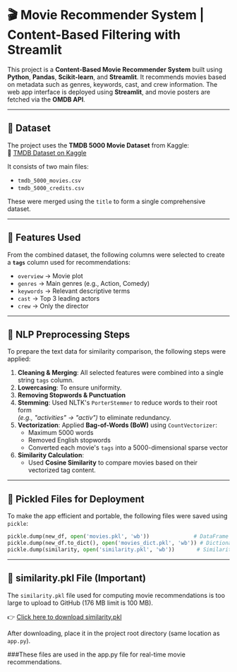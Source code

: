 # 🎬 Movie Recommender System | Content-Based Filtering with Streamlit

This project is a **Content-Based Movie Recommender System** built using **Python**, **Pandas**, **Scikit-learn**, and **Streamlit**. It recommends movies based on metadata such as genres, keywords, cast, and crew information. The web app interface is deployed using **Streamlit**, and movie posters are fetched via the **OMDB API**.

---

## 📂 Dataset

The project uses the **TMDB 5000 Movie Dataset** from Kaggle:  
🔗 [TMDB Dataset on Kaggle](https://www.kaggle.com/tmdb/tmdb-movie)

It consists of two main files:
- `tmdb_5000_movies.csv`
- `tmdb_5000_credits.csv`

These were merged using the `title` to form a single comprehensive dataset.

---

## 📌 Features Used

From the combined dataset, the following columns were selected to create a **`tags`** column used for recommendations:

- `overview` → Movie plot
- `genres` → Main genres (e.g., Action, Comedy)
- `keywords` → Relevant descriptive terms
- `cast` → Top 3 leading actors
- `crew` → Only the director

---

## 🧠 NLP Preprocessing Steps

To prepare the text data for similarity comparison, the following steps were applied:

1. **Cleaning & Merging**: All selected features were combined into a single string `tags` column.
2. **Lowercasing**: To ensure uniformity.
3. **Removing Stopwords & Punctuation**
4. **Stemming**: Used NLTK's `PorterStemmer` to reduce words to their root form  
   _(e.g., "activities" → "activ")_ to eliminate redundancy.
5. **Vectorization**: Applied **Bag-of-Words (BoW)** using `CountVectorizer`:
   - Maximum 5000 words
   - Removed English stopwords
   - Converted each movie's `tags` into a 5000-dimensional sparse vector
6. **Similarity Calculation**:
   - Used **Cosine Similarity** to compare movies based on their vectorized tag content.

---

## 🧪 Pickled Files for Deployment

To make the app efficient and portable, the following files were saved using `pickle`:

```python
pickle.dump(new_df, open('movies.pkl', 'wb'))              # DataFrame with tags
pickle.dump(new_df.to_dict(), open('movies_dict.pkl', 'wb')) # Dictionary version
pickle.dump(similarity, open('similarity.pkl', 'wb'))       # Similarity matrix
```
-----
## 🔄 similarity.pkl File (Important)

The `similarity.pkl` file used for computing movie recommendations is too large to upload to GitHub (176 MB limit is 100 MB). 

👉 [Click here to download similarity.pkl](https://drive.google.com/file/d/1WLnrzDrW4nuUwZmRCyNlD8MFfXj7gUYM/view?usp=drive_link)

After downloading, place it in the project root directory (same location as `app.py`).


###These files are used in the app.py file for real-time movie recommendations.
